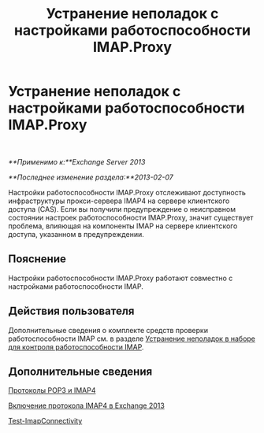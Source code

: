 ﻿---
title: Устранение неполадок с настройками работоспособности IMAP.Proxy
TOCTitle: Устранение неполадок с настройками работоспособности IMAP.Proxy
ms:assetid: 0edbfa5f-34cd-4bbd-ba23-c2b7d84762f8
ms:mtpsurl: https://technet.microsoft.com/ru-ru/library/ms.exch.scom.imap.proxy(v=EXCHG.150)
ms:contentKeyID: 53275649
ms.date: 11/14/2015
mtps_version: v=EXCHG.150
ms.translationtype: HT
---

# Устранение неполадок с настройками работоспособности IMAP.Proxy

 

_**Применимо к:**Exchange Server 2013_

_**Последнее изменение раздела:**2013-02-07_

Настройки работоспособности IMAP.Proxy отслеживают доступность инфраструктуры прокси-сервера IMAP4 на сервере клиентского доступа (CAS). Если вы получили предупреждение о неисправном состоянии настроек работоспособности IMAP.Proxy, значит существует проблема, влияющая на компоненты IMAP на сервере клиентского доступа, указанном в предупреждении.

## Пояснение

Настройки работоспособности IMAP.Proxy работают совместно с настройками работоспособности IMAP.

## Действия пользователя

Дополнительные сведения о комплекте средств проверки работоспособности IMAP см. в разделе [Устранение неполадок в наборе для контроля работоспособности IMAP](troubleshooting-imap-health-set.md).

## Дополнительные сведения

[Протоколы POP3 и IMAP4](https://technet.microsoft.com/ru-ru/library/jj657728\(v=exchg.150\))

[Включение протокола IMAP4 в Exchange 2013](https://technet.microsoft.com/ru-ru/library/bb124489\(v=exchg.150\))

[Test-ImapConnectivity](https://technet.microsoft.com/ru-ru/library/bb738126\(v=exchg.150\))

